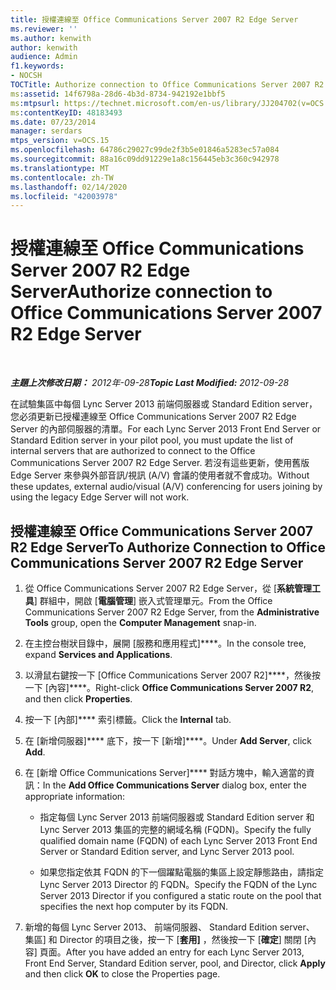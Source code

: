 ```yaml
---
title: 授權連線至 Office Communications Server 2007 R2 Edge Server
ms.reviewer: ''
ms.author: kenwith
author: kenwith
audience: Admin
f1.keywords:
- NOCSH
TOCTitle: Authorize connection to Office Communications Server 2007 R2 Edge Server
ms:assetid: 14f6798a-28d6-4b3d-8734-942192e1bbf5
ms:mtpsurl: https://technet.microsoft.com/en-us/library/JJ204702(v=OCS.15)
ms:contentKeyID: 48183493
ms.date: 07/23/2014
manager: serdars
mtps_version: v=OCS.15
ms.openlocfilehash: 64786c29027c99de2f3b5e01846a5283ec57a084
ms.sourcegitcommit: 88a16c09dd91229e1a8c156445eb3c360c942978
ms.translationtype: MT
ms.contentlocale: zh-TW
ms.lasthandoff: 02/14/2020
ms.locfileid: "42003978"
---
```

<div data-xmlns="http://www.w3.org/1999/xhtml">

<div class="topic" data-xmlns="http://www.w3.org/1999/xhtml" data-msxsl="urn:schemas-microsoft-com:xslt" data-cs="http://msdn.microsoft.com/">

<div data-asp="http://msdn2.microsoft.com/asp">

# <a name="authorize-connection-to-office-communications-server-2007-r2-edge-server"></a><span data-ttu-id="a0723-102">授權連線至 Office Communications Server 2007 R2 Edge Server</span><span class="sxs-lookup"><span data-stu-id="a0723-102">Authorize connection to Office Communications Server 2007 R2 Edge Server</span></span>

</div>

<div id="mainSection">

<div id="mainBody">

<span> </span>

<span data-ttu-id="a0723-103">_**主題上次修改日期：** 2012年-09-28_</span><span class="sxs-lookup"><span data-stu-id="a0723-103">_**Topic Last Modified:** 2012-09-28_</span></span>

<span data-ttu-id="a0723-104">在試驗集區中每個 Lync Server 2013 前端伺服器或 Standard Edition server，您必須更新已授權連線至 Office Communications Server 2007 R2 Edge Server 的內部伺服器的清單。</span><span class="sxs-lookup"><span data-stu-id="a0723-104">For each Lync Server 2013 Front End Server or Standard Edition server in your pilot pool, you must update the list of internal servers that are authorized to connect to the Office Communications Server 2007 R2 Edge Server.</span></span> <span data-ttu-id="a0723-105">若沒有這些更新，使用舊版 Edge Server 來參與外部音訊/視訊 (A/V) 會議的使用者就不會成功。</span><span class="sxs-lookup"><span data-stu-id="a0723-105">Without these updates, external audio/visual (A/V) conferencing for users joining by using the legacy Edge Server will not work.</span></span>

<div>

## <a name="to-authorize-connection-to-office-communications-server-2007-r2-edge-server"></a><span data-ttu-id="a0723-106">授權連線至 Office Communications Server 2007 R2 Edge Server</span><span class="sxs-lookup"><span data-stu-id="a0723-106">To Authorize Connection to Office Communications Server 2007 R2 Edge Server</span></span>

1.  <span data-ttu-id="a0723-107">從 Office Communications Server 2007 R2 Edge Server，從 [**系統管理工具**] 群組中，開啟 [**電腦管理**] 嵌入式管理單元。</span><span class="sxs-lookup"><span data-stu-id="a0723-107">From the Office Communications Server 2007 R2 Edge Server, from the **Administrative Tools** group, open the **Computer Management** snap-in.</span></span>

2.  <span data-ttu-id="a0723-108">在主控台樹狀目錄中，展開 [服務和應用程式]\*\*\*\*。</span><span class="sxs-lookup"><span data-stu-id="a0723-108">In the console tree, expand **Services and Applications**.</span></span>

3.  <span data-ttu-id="a0723-109">以滑鼠右鍵按一下 [Office Communications Server 2007 R2]\*\*\*\*，然後按一下 [內容]\*\*\*\*。</span><span class="sxs-lookup"><span data-stu-id="a0723-109">Right-click **Office Communications Server 2007 R2**, and then click **Properties**.</span></span>

4.  <span data-ttu-id="a0723-110">按一下 [內部]\*\*\*\* 索引標籤。</span><span class="sxs-lookup"><span data-stu-id="a0723-110">Click the **Internal** tab.</span></span>

5.  <span data-ttu-id="a0723-111">在 [新增伺服器]\*\*\*\* 底下，按一下 [新增]\*\*\*\*。</span><span class="sxs-lookup"><span data-stu-id="a0723-111">Under **Add Server**, click **Add**.</span></span>

6.  <span data-ttu-id="a0723-112">在 [新增 Office Communications Server]\*\*\*\* 對話方塊中，輸入適當的資訊：</span><span class="sxs-lookup"><span data-stu-id="a0723-112">In the **Add Office Communications Server** dialog box, enter the appropriate information:</span></span>
    
      - <span data-ttu-id="a0723-113">指定每個 Lync Server 2013 前端伺服器或 Standard Edition server 和 Lync Server 2013 集區的完整的網域名稱 (FQDN)。</span><span class="sxs-lookup"><span data-stu-id="a0723-113">Specify the fully qualified domain name (FQDN) of each Lync Server 2013 Front End Server or Standard Edition server, and Lync Server 2013 pool.</span></span>
    
      - <span data-ttu-id="a0723-114">如果您指定依其 FQDN 的下一個躍點電腦的集區上設定靜態路由，請指定 Lync Server 2013 Director 的 FQDN。</span><span class="sxs-lookup"><span data-stu-id="a0723-114">Specify the FQDN of the Lync Server 2013 Director if you configured a static route on the pool that specifies the next hop computer by its FQDN.</span></span>

7.  <span data-ttu-id="a0723-115">新增的每個 Lync Server 2013、 前端伺服器、 Standard Edition server、 集區] 和 Director 的項目之後，按一下 [**套用]** ，然後按一下 [**確定**] 關閉 [內容] 頁面。</span><span class="sxs-lookup"><span data-stu-id="a0723-115">After you have added an entry for each Lync Server 2013, Front End Server, Standard Edition server, pool, and Director, click **Apply** and then click **OK** to close the Properties page.</span></span>

</div>

</div>

<span> </span>

</div>

</div>

</div>

